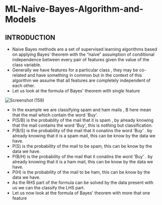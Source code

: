 # ML-Naive-Bayes-Algorithm-and-Models

## INTRODUCTION
- Naive Bayes methods are a set of supervised learning algorithms based on applying Bayes’ theorem with the “naive” assumption of conditional independence between every pair of features given the value of the class variable.
- Generally we have features for a particular class , they may be co-related and have something in common but in the context of this  algorithm we assume that all features are completely independent of each other.
- Let us look at the formula of Bayes' theorem with single feature

![Screenshot (159)](https://user-images.githubusercontent.com/72094895/124888810-13ac3800-dff4-11eb-90b2-e2aa3cdc4693.png)
- In the example we are classifying spam and ham mails , B here mean that the mail which contain the word 'Buy'.
- P(S/B) is the probablity of the mail that it is spam , by already knowing that the mail contains the word 'Buy', this is nothing but classification.
- P(B/S) is the probability of the mail that it conatins the word 'Buy' . by already knowing that it is a spam mail, this can be know by the data we have.
- P(S) is the probability of the mail to be spam, this can be know by the data we have.
- P(B/H) is the probability of the mail that it conatins the word 'Buy' . by already knowing that it is a ham mail, this can be know by the data we have.
- P(H) is the probability of the mail to be ham, this can be know by the data we have.
- As the RHS part of the formula can be solved by the data present with us we can the classify the LHS part.
- Let us now look at the formula of Bayes' theorem with more that one feature
